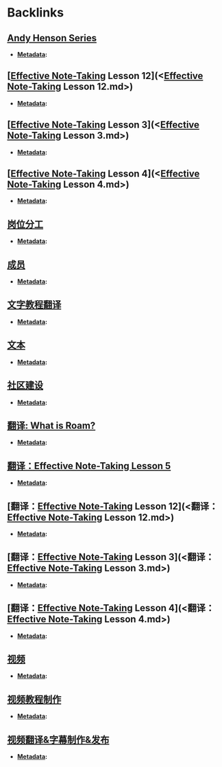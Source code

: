 
# Backlinks
## [Andy Henson Series](<Andy Henson Series.md>)
- **[Metadata](<Metadata.md>):**

## [[Effective Note-Taking](<[Effective Note-Taking.md>) Lesson 12](<[Effective Note-Taking](<Effective Note-Taking.md>) Lesson 12.md>)
- **[Metadata](<Metadata.md>):**

## [[Effective Note-Taking](<[Effective Note-Taking.md>) Lesson 3](<[Effective Note-Taking](<Effective Note-Taking.md>) Lesson 3.md>)
- **[Metadata](<Metadata.md>):**

## [[Effective Note-Taking](<[Effective Note-Taking.md>) Lesson 4](<[Effective Note-Taking](<Effective Note-Taking.md>) Lesson 4.md>)
- **[Metadata](<Metadata.md>):**

## [岗位分工](<岗位分工.md>)
- **[Metadata](<Metadata.md>):**

## [成员](<成员.md>)
- **[Metadata](<Metadata.md>):**

## [文字教程翻译](<文字教程翻译.md>)
- **[Metadata](<Metadata.md>):**

## [文本](<文本.md>)
- **[Metadata](<Metadata.md>):**

## [社区建设](<社区建设.md>)
- **[Metadata](<Metadata.md>):**

## [翻译: What is Roam?](<翻译: What is Roam?.md>)
- **[Metadata](<Metadata.md>):**

## [翻译：Effective Note-Taking Lesson 5](<翻译：Effective Note-Taking Lesson 5.md>)
- **[Metadata](<Metadata.md>):**

## [翻译：[Effective Note-Taking](<Effective Note-Taking.md>) Lesson 12](<翻译：[Effective Note-Taking](<Effective Note-Taking.md>) Lesson 12.md>)
- **[Metadata](<Metadata.md>):**

## [翻译：[Effective Note-Taking](<Effective Note-Taking.md>) Lesson 3](<翻译：[Effective Note-Taking](<Effective Note-Taking.md>) Lesson 3.md>)
- **[Metadata](<Metadata.md>):**

## [翻译：[Effective Note-Taking](<Effective Note-Taking.md>) Lesson 4](<翻译：[Effective Note-Taking](<Effective Note-Taking.md>) Lesson 4.md>)
- **[Metadata](<Metadata.md>):**

## [视频](<视频.md>)
- **[Metadata](<Metadata.md>):**

## [视频教程制作](<视频教程制作.md>)
- **[Metadata](<Metadata.md>):**

## [视频翻译&字幕制作&发布](<视频翻译&字幕制作&发布.md>)
- **[Metadata](<Metadata.md>):**

